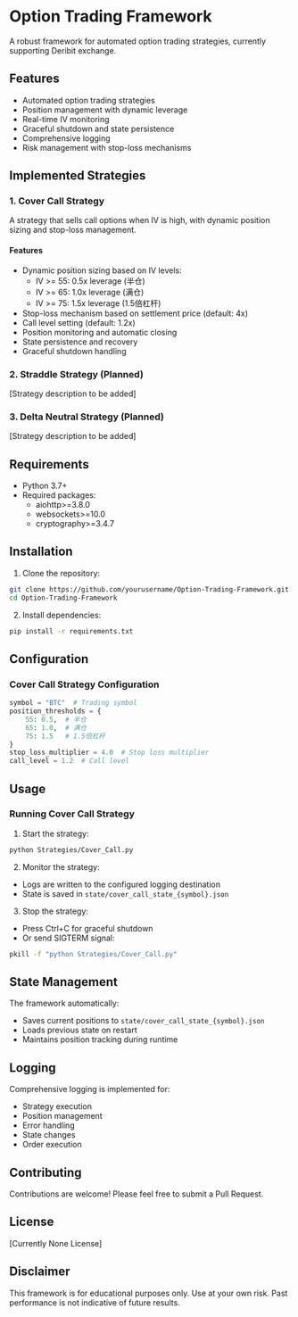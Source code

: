 # Option Trading Framework

A robust framework for automated option trading strategies, currently supporting Deribit exchange.

## Features

- Automated option trading strategies
- Position management with dynamic leverage
- Real-time IV monitoring
- Graceful shutdown and state persistence
- Comprehensive logging
- Risk management with stop-loss mechanisms

## Implemented Strategies

### 1. Cover Call Strategy
A strategy that sells call options when IV is high, with dynamic position sizing and stop-loss management.

#### Features
- Dynamic position sizing based on IV levels:
  - IV >= 55: 0.5x leverage (半仓)
  - IV >= 65: 1.0x leverage (满仓)
  - IV >= 75: 1.5x leverage (1.5倍杠杆)
- Stop-loss mechanism based on settlement price (default: 4x)
- Call level setting (default: 1.2x)
- Position monitoring and automatic closing
- State persistence and recovery
- Graceful shutdown handling

### 2. Straddle Strategy (Planned)
[Strategy description to be added]

### 3. Delta Neutral Strategy (Planned)
[Strategy description to be added]

## Requirements

- Python 3.7+
- Required packages:
  - aiohttp>=3.8.0
  - websockets>=10.0
  - cryptography>=3.4.7

## Installation

1. Clone the repository:
```bash
git clone https://github.com/yourusername/Option-Trading-Framework.git
cd Option-Trading-Framework
```

2. Install dependencies:
```bash
pip install -r requirements.txt
```

## Configuration

### Cover Call Strategy Configuration
```python
symbol = "BTC"  # Trading symbol
position_thresholds = {
    55: 0.5,  # 半仓
    65: 1.0,  # 满仓
    75: 1.5   # 1.5倍杠杆
}
stop_loss_multiplier = 4.0  # Stop loss multiplier
call_level = 1.2  # Call level
```

## Usage

### Running Cover Call Strategy

1. Start the strategy:
```bash
python Strategies/Cover_Call.py
```

2. Monitor the strategy:
- Logs are written to the configured logging destination
- State is saved in `state/cover_call_state_{symbol}.json`

3. Stop the strategy:
- Press Ctrl+C for graceful shutdown
- Or send SIGTERM signal:
```bash
pkill -f "python Strategies/Cover_Call.py"
```

## State Management

The framework automatically:
- Saves current positions to `state/cover_call_state_{symbol}.json`
- Loads previous state on restart
- Maintains position tracking during runtime

## Logging

Comprehensive logging is implemented for:
- Strategy execution
- Position management
- Error handling
- State changes
- Order execution

## Contributing

Contributions are welcome! Please feel free to submit a Pull Request.

## License

[Currently None License]

## Disclaimer

This framework is for educational purposes only. Use at your own risk. Past performance is not indicative of future results.